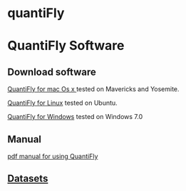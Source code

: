 # quantiFly
<html>
<head>
</head>
<body>
<H1>QuantiFly Software</H1>
<H2>Download software</H2>
<p><a href ="">QuantiFly for mac Os x </a> tested on Mavericks and Yosemite.</p>
<p><a href ="">QuantiFly for Linux</a> tested on Ubuntu. </p>
<p><a href ="">QuantiFly for Windows</a> tested on Windows 7.0 </p>
<H2>Manual</H2>
<p><a href ="">pdf manual for using QuantiFly</p>
<H2>Datasets</H2>
<p><a href =""> </p>


</body>
